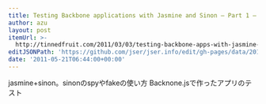 ```yaml
---
title: Testing Backbone applications with Jasmine and Sinon – Part 1 – Tinned Fruit
author: azu
layout: post
itemUrl: >-
  http://tinnedfruit.com/2011/03/03/testing-backbone-apps-with-jasmine-sinon.html
editJSONPath: 'https://github.com/jser/jser.info/edit/gh-pages/data/2011/05/index.json'
date: '2011-05-21T06:44:00+00:00'
---
```

jasmine+sinon。sinonのspyやfakeの使い方
Backnone.jsで作ったアプリのテスト
